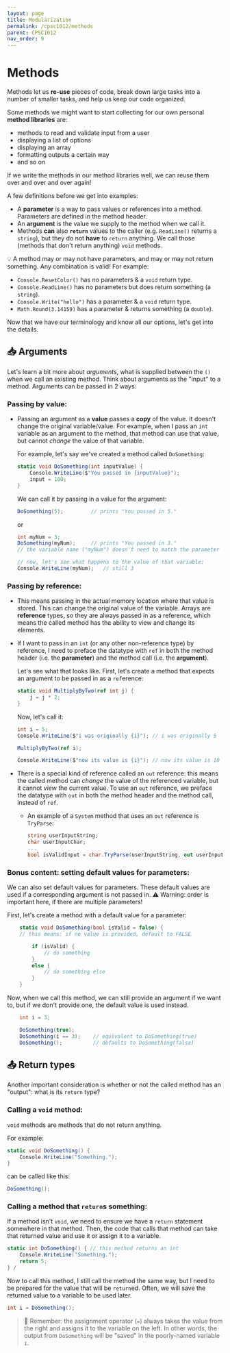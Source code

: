 ```yaml
---
layout: page
title: Modularization
permalink: /cpsc1012/methods
parent: CPSC1012
nav_order: 9
---
```


# Methods

Methods let us **re-use** pieces of code, break down large tasks into a number of smaller tasks, and help us keep our code organized.

Some methods we might want to start collecting for our own personal **method libraries** are:
- methods to read and validate input from a user
- displaying a list of options
- displaying an array
- formatting outputs a certain way
- and so on

If we write the methods in our method libraries well, we can reuse them over and over and over again!

A few definitions before we get into examples:
- A **parameter** is a way to pass values or references into a method. Parameters are defined in the method header.
- An **argument** is the value we supply to the method when we call it.
- Methods **can** also **`return`** values to the caller (e.g. `ReadLine()` returns a `string`), but they do not **have** to `return` anything. We call those (methods that don't return anything) `void` methods.

💡 A method may or may not have parameters, and may or may not return something. Any combination is valid!
For example:
- `Console.ResetColor()` has no parameters & a `void` return type.
- `Console.ReadLine()` has no parameters but does return something (a `string`).
- `Console.Write("hello")` has a parameter & a `void` return type.
- `Math.Round(3.14159)` has a parameter & returns something (a `double`).

Now that we have our terminology and know all our options, let's get into the details.


## 📥 Arguments
Let's learn a bit more about *arguments*, what is supplied between the `()` when we call an existing method. Think about arguments as the "input" to a method. Arguments can be passed in 2 ways:

### Passing by value:
- Passing an argument as a **value** passes a **copy** of the value. It doesn't change the original variable/value. For example, when I pass an `int` variable as an argument to the method, that  method can use that value, but cannot *change* the value of that variable.

    For example, let's say we've created a method called `DoSomething`:
    ```csharp
    static void DoSomething(int inputValue) { 
        Console.WriteLine($"You passed in {inputValue}");
        input = 100;
    } 
    ```

    We can call it by passing in a value for the argument:
    ```csharp
    DoSomething(5);         // prints "You passed in 5."
    ```
    or
    ```csharp
    int myNum = 3;
    DoSomething(myNum);     // prints "You passed in 3."
    // the variable name ("myNum") doesn't need to match the parameter name ("inputValue"): we just need to match the data type.

    // now, let's see what happens to the value of that variable:
    Console.WriteLine(myNum);   // still 3

    ```



### Passing by reference:
- This means passing in the actual memory location where that value is stored. This can change the original value of the variable. Arrays are **reference** types, so they are always passed in as a reference, which means the called method has the ability to view and change its elements.
- If I want to pass in an `int` (or any other non-reference type) by reference, I need to preface the datatype with `ref` in both the method header (i.e. the **parameter**) and the method call (i.e. the **argument**).

    Let's see what that looks like. First, let's create a method that expects an argument to be passed in as a `ref`erence:

    ```csharp
    static void MultiplyByTwo(ref int j) {
        j = j * 2;
    } 
    ```

    Now, let's call it:
    ```csharp
    int i = 5;
    Console.WriteLine($"i was originally {i}"); // i was originally 5

    MultiplyByTwo(ref i);

    Console.WriteLine($"now its value is {i}"); // now its value is 10
    ```



- There is a special kind of reference called an `out` reference: this means the called method can *change* the value of the referenced variable, but it cannot *view* the current value. To use an `out` reference, we preface the datatype with `out` in both the method header and the method call, instead of `ref`.
  - An example of a `System` method that uses an `out` reference is `TryParse`:
    ```csharp
    string userInputString;
    char userInputChar;
    ...
    bool isValidInput = char.TryParse(userInputString, out userInputChar);
    ```

### Bonus content: setting default values for parameters:
We can also set default values for parameters. These default values are used if a corresponding argument is not passed in. ⚠️ Warning: order is important here, if there are multiple parameters!

First, let's create a method with a default value for a parameter:
```csharp
    static void DoSomething(bool isValid = false) { 
    // this means: if no value is provided, default to FALSE

        if (isValid) {
            // do something
        }
        else {
            // do something else
        }
    } 
```

Now, when we call this method, we can still provide an argument if we want to, but if we don't provide one, the default value is used instead.

```csharp
    int i = 3;

    DoSomething(true);
    DoSomething(i == 3);    // equivalent to DoSomething(true)
    DoSomething();          // defaults to DoSomething(false)
```




## 📤 Return types
Another important consideration is whether or not the called method has an "output": what is its `return` type?

### Calling a `void` method:
`void` methods are methods that do not return anything.

For example:
```csharp
static void DoSomething() {
    Console.WriteLine("Something.");
} 
```
can be called like this:
```csharp
DoSomething();
```

### Calling a method that `return`s something:
If a method isn't `void`, we need to ensure we have a `return` statement somewhere in that method. Then, the code that calls that method can take that returned value and use it or assign it to a variable.
```csharp
static int DoSomething() { // this method returns an int
    Console.WriteLine("Something.");
    return 5;
} /
```
Now to call this method, I still call the method the same way, but I need to be prepared for the value that will be `return`ed. Often, we will save the returned value to a variable to be used later.
```csharp
int i = DoSomething();
```
> 🟰 Remember: the assignment operator (`=`) always takes the value from the right and assigns it to the variable on the left. In other words, the output from `DoSomething` will be "saved" in the poorly-named variable `i`.
